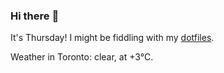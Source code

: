 ### Hi there :wave:

It's Thursday! I might be fiddling with my [dotfiles](https://github.com/bewuethr/dotfiles).

Weather in Toronto: clear, at +3°C.
